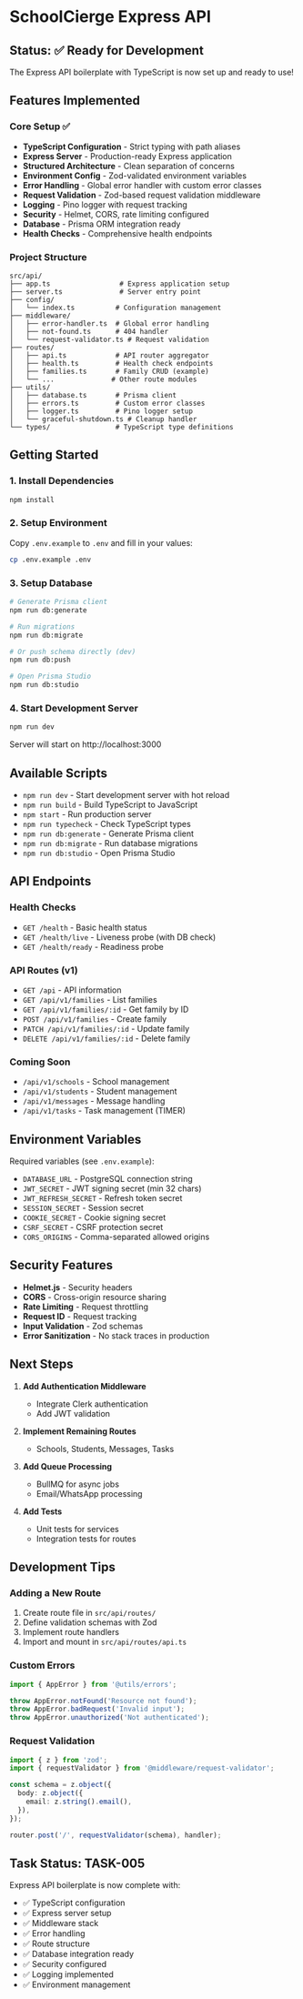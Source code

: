 # SchoolCierge Express API

## Status: ✅ Ready for Development

The Express API boilerplate with TypeScript is now set up and ready to use!

## Features Implemented

### Core Setup ✅
- **TypeScript Configuration** - Strict typing with path aliases
- **Express Server** - Production-ready Express application
- **Structured Architecture** - Clean separation of concerns
- **Environment Config** - Zod-validated environment variables
- **Error Handling** - Global error handler with custom error classes
- **Request Validation** - Zod-based request validation middleware
- **Logging** - Pino logger with request tracking
- **Security** - Helmet, CORS, rate limiting configured
- **Database** - Prisma ORM integration ready
- **Health Checks** - Comprehensive health endpoints

### Project Structure
```
src/api/
├── app.ts                 # Express application setup
├── server.ts              # Server entry point
├── config/
│   └── index.ts          # Configuration management
├── middleware/
│   ├── error-handler.ts  # Global error handling
│   ├── not-found.ts      # 404 handler
│   └── request-validator.ts # Request validation
├── routes/
│   ├── api.ts            # API router aggregator
│   ├── health.ts         # Health check endpoints
│   ├── families.ts       # Family CRUD (example)
│   └── ...              # Other route modules
├── utils/
│   ├── database.ts       # Prisma client
│   ├── errors.ts         # Custom error classes
│   ├── logger.ts         # Pino logger setup
│   └── graceful-shutdown.ts # Cleanup handler
└── types/                # TypeScript type definitions
```

## Getting Started

### 1. Install Dependencies
```bash
npm install
```

### 2. Setup Environment
Copy `.env.example` to `.env` and fill in your values:
```bash
cp .env.example .env
```

### 3. Setup Database
```bash
# Generate Prisma client
npm run db:generate

# Run migrations
npm run db:migrate

# Or push schema directly (dev)
npm run db:push

# Open Prisma Studio
npm run db:studio
```

### 4. Start Development Server
```bash
npm run dev
```

Server will start on http://localhost:3000

## Available Scripts

- `npm run dev` - Start development server with hot reload
- `npm run build` - Build TypeScript to JavaScript
- `npm start` - Run production server
- `npm run typecheck` - Check TypeScript types
- `npm run db:generate` - Generate Prisma client
- `npm run db:migrate` - Run database migrations
- `npm run db:studio` - Open Prisma Studio

## API Endpoints

### Health Checks
- `GET /health` - Basic health status
- `GET /health/live` - Liveness probe (with DB check)
- `GET /health/ready` - Readiness probe

### API Routes (v1)
- `GET /api` - API information
- `GET /api/v1/families` - List families
- `GET /api/v1/families/:id` - Get family by ID
- `POST /api/v1/families` - Create family
- `PATCH /api/v1/families/:id` - Update family
- `DELETE /api/v1/families/:id` - Delete family

### Coming Soon
- `/api/v1/schools` - School management
- `/api/v1/students` - Student management
- `/api/v1/messages` - Message handling
- `/api/v1/tasks` - Task management (TIMER)

## Environment Variables

Required variables (see `.env.example`):
- `DATABASE_URL` - PostgreSQL connection string
- `JWT_SECRET` - JWT signing secret (min 32 chars)
- `JWT_REFRESH_SECRET` - Refresh token secret
- `SESSION_SECRET` - Session secret
- `COOKIE_SECRET` - Cookie signing secret
- `CSRF_SECRET` - CSRF protection secret
- `CORS_ORIGINS` - Comma-separated allowed origins

## Security Features

- **Helmet.js** - Security headers
- **CORS** - Cross-origin resource sharing
- **Rate Limiting** - Request throttling
- **Request ID** - Request tracking
- **Input Validation** - Zod schemas
- **Error Sanitization** - No stack traces in production

## Next Steps

1. **Add Authentication Middleware** 
   - Integrate Clerk authentication
   - Add JWT validation
   
2. **Implement Remaining Routes**
   - Schools, Students, Messages, Tasks
   
3. **Add Queue Processing**
   - BullMQ for async jobs
   - Email/WhatsApp processing
   
4. **Add Tests**
   - Unit tests for services
   - Integration tests for routes

## Development Tips

### Adding a New Route
1. Create route file in `src/api/routes/`
2. Define validation schemas with Zod
3. Implement route handlers
4. Import and mount in `src/api/routes/api.ts`

### Custom Errors
```typescript
import { AppError } from '@utils/errors';

throw AppError.notFound('Resource not found');
throw AppError.badRequest('Invalid input');
throw AppError.unauthorized('Not authenticated');
```

### Request Validation
```typescript
import { z } from 'zod';
import { requestValidator } from '@middleware/request-validator';

const schema = z.object({
  body: z.object({
    email: z.string().email(),
  }),
});

router.post('/', requestValidator(schema), handler);
```

## Task Status: TASK-005
Express API boilerplate is now complete with:
- ✅ TypeScript configuration
- ✅ Express server setup
- ✅ Middleware stack
- ✅ Error handling
- ✅ Route structure
- ✅ Database integration ready
- ✅ Security configured
- ✅ Logging implemented
- ✅ Environment management